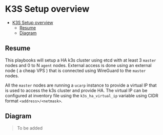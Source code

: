# K3S Setup overview

- [K3S Setup overview](#k3s-setup-overview)
  - [Resume](#resume)
  - [Diagram](#diagram)

## Resume

This playbooks will setup a HA k3s cluster using etcd with at least 3 `master` nodes and 0 to N `agent` nodes. External access is done using an external node ( a cheap VPS ) that is connected using WireGuard to the `master` nodes.

All the `master` nodes are running a `ucarp` instance to provide a virtual IP that is used to access the k3s cluster and provide HA. The virtual IP can be configured at inventory file using the `k3s_ha_virtual_ip` variable using CIDR format `<address>/<netmask>`.

## Diagram

> To be added
